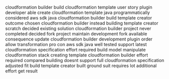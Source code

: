 cloudformation builder build cloudformation template user story plugin developer able create cloudformation template java programmatically considered aws sdk java cloudformation builder build template creator outcome chosen cloudformation builder instead building template creator scratch decided existing solution cloudformation builder project never completed decided fork project maintain development fork available consequence update cloudformation builder development plugin order allow transformation pro con aws sdk java well tested support latest cloudformation specification effort required build model manipulate cloudformation stack creating template cloudformation builder effort required compared building doesnt support full cloudformation specification adjusted fit build template creator built ground suit requires lot additional effort get result